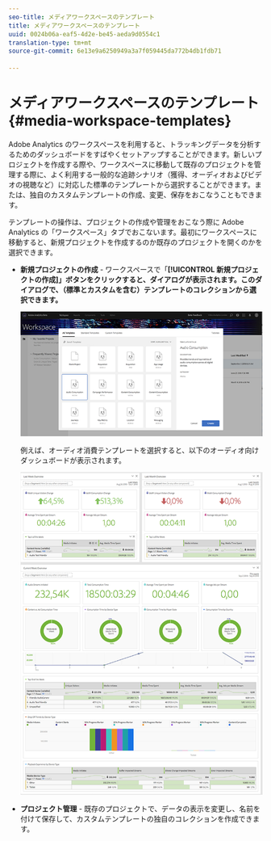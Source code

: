 ```yaml
---
seo-title: メディアワークスペースのテンプレート
title: メディアワークスペースのテンプレート
uuid: 0024b06a-eaf5-4d2e-be45-aeda9d0554c1
translation-type: tm+mt
source-git-commit: 6e13e9a6250949a3a7f059445da772b4db1fdb71

---
```



# メディアワークスペースのテンプレート{#media-workspace-templates}

Adobe Analytics のワークスペースを利用すると、トラッキングデータを分析するためのダッシュボードをすばやくセットアップすることができます。新しいプロジェクトを作成する際や、ワークスペースに移動して既存のプロジェクトを管理する際に、よく利用する一般的な追跡シナリオ（獲得、オーディオおよびビデオの視聴など）に対応した標準のテンプレートから選択することができます。または、独自のカスタムテンプレートの作成、変更、保存をおこなうこともできます。

テンプレートの操作は、プロジェクトの作成や管理をおこなう際に Adobe Analytics の「ワークスペース」タブでおこないます。最初にワークスペースに移動すると、新規プロジェクトを作成するのか既存のプロジェクトを開くのかを選択できます。

* **新規プロジェクトの作成** - ワークスペースで「**[!UICONTROL 新規プロジェクトの作成]」ボタンをクリックすると、ダイアログが表示されます。このダイアログで、（標準とカスタムを含む）テンプレートのコレクションから選択できます。**

   ![](assets/all-templates-audio.png)

   例えば、オーディオ消費テンプレートを選択すると、以下のオーディオ向けダッシュボードが表示されます。

   ![](assets/aa-workspace.png)

* **プロジェクト管理** - 既存のプロジェクトで、データの表示を変更し、名前を付けて保存して、カスタムテンプレートの独自のコレクションを作成できます。

